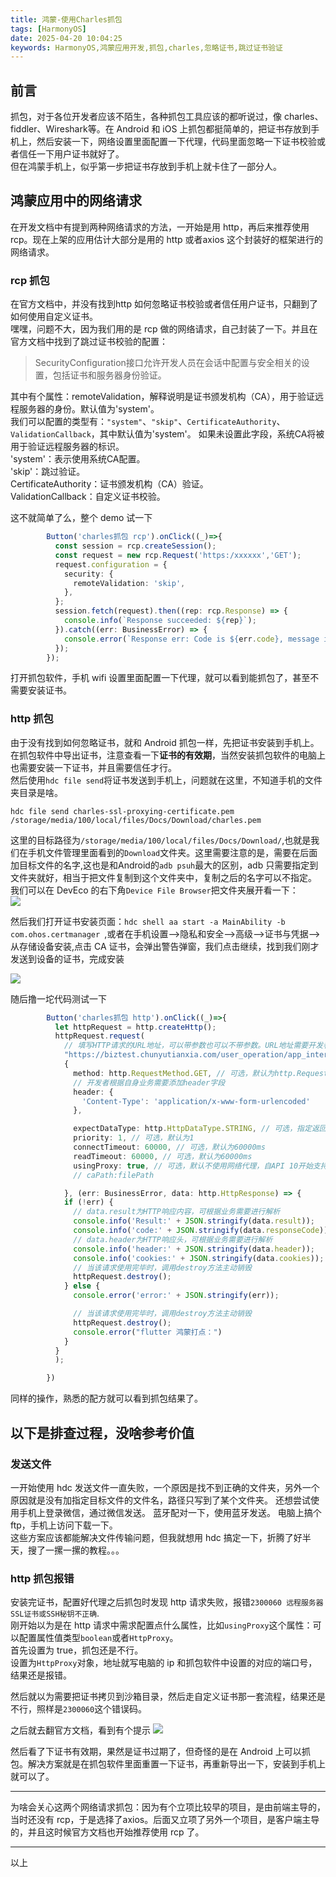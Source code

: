 ```yaml
---
title: 鸿蒙-使用Charles抓包
tags: [HarmonyOS]
date: 2025-04-20 10:04:25
keywords: HarmonyOS,鸿蒙应用开发,抓包,charles,忽略证书,跳过证书验证
---
```


## 前言

抓包，对于各位开发者应该不陌生，各种抓包工具应该的都听说过，像 charles、fiddler、Wireshark‌等。在 Android 和 iOS 上抓包都挺简单的，把证书存放到手机上，然后安装一下，网络设置里面配置一下代理，代码里面忽略一下证书校验或者信任一下用户证书就好了。  
但在鸿蒙手机上，似乎第一步把证书存放到手机上就卡住了一部分人。

## 鸿蒙应用中的网络请求

在开发文档中有提到两种网络请求的方法，一开始是用 http，再后来推荐使用 rcp。现在上架的应用估计大部分是用的 http 或者axios 这个封装好的框架进行的网络请求。  

### rcp 抓包

在官方文档中，并没有找到http 如何忽略证书校验或者信任用户证书，只翻到了如何使用自定义证书。  
嘿嘿，问题不大，因为我们用的是 rcp 做的网络请求，自己封装了一下。并且在官方文档中找到了跳过证书校验的配置：
> SecurityConfiguration接口允许开发人员在会话中配置与安全相关的设置，包括证书和服务器身份验证。

其中有个属性：remoteValidation，解释说明是证书颁发机构（CA），用于验证远程服务器的身份。默认值为'system'。  
我们可以配置的类型有：`"system"`、`"skip"`、`CertificateAuthority`、`ValidationCallback`，其中默认值为'system'。
如果未设置此字段，系统CA将被用于验证远程服务器的标识。  
'system'：表示使用系统CA配置。  
'skip'：跳过验证。  
CertificateAuthority：证书颁发机构（CA）验证。  
ValidationCallback：自定义证书校验。  

这不就简单了么，整个 demo 试一下
``` TypeScript
        Button('charles抓包 rcp').onClick((_)=>{
          const session = rcp.createSession();
          const request = new rcp.Request('https:/xxxxxx','GET');
          request.configuration = {
            security: {
              remoteValidation: 'skip',
            },
          };
          session.fetch(request).then((rep: rcp.Response) => {
            console.info(`Response succeeded: ${rep}`);
          }).catch((err: BusinessError) => {
            console.error(`Response err: Code is ${err.code}, message is ${err.message}`);
          });
        });
```

打开抓包软件，手机 wifi 设置里面配置一下代理，就可以看到能抓包了，甚至不需要安装证书。

### http 抓包

由于没有找到如何忽略证书，就和 Android 抓包一样，先把证书安装到手机上。
在抓包软件中导出证书，注意查看一下**证书的有效期**，当然安装抓包软件的电脑上也需要安装一下证书，并且需要信任才行。  
然后使用`hdc file send`将证书发送到手机上，问题就在这里，不知道手机的文件夹目录是啥。
``` shell
hdc file send charles-ssl-proxying-certificate.pem /storage/media/100/local/files/Docs/Download/charles.pem
```
这里的目标路径为`/storage/media/100/local/files/Docs/Download/`,也就是我们在手机文件管理里面看到的`Download`文件夹。这里需要注意的是，需要在后面加目标文件的名字,这也是和Android的`adb psuh`最大的区别，adb 只需要指定到文件夹就好，相当于把文件复制到这个文件夹中，复制之后的名字可以不指定。  
我们可以在 DevEco 的右下角`Device File Browser`把文件夹展开看一下：  
![](image/HarmonyOS/harmony_os_next_file_system.png)

然后我们打开证书安装页面：`hdc shell aa start -a MainAbility -b com.ohos.certmanager `,或者在手机设置-->隐私和安全-->高级-->证书与凭据-->从存储设备安装,点击 CA 证书，会弹出警告弹窗，我们点击继续，找到我们刚才发送到设备的证书，完成安装  

![](image/HarmonyOS/install_pem_tip.png)

随后撸一坨代码测试一下  

``` TypeScript
        Button('charles抓包 http').onClick((_)=>{
          let httpRequest = http.createHttp();
          httpRequest.request(
            // 填写HTTP请求的URL地址，可以带参数也可以不带参数。URL地址需要开发者自定义。请求的参数可以在extraData中指定
            "https://biztest.chunyutianxia.com/user_operation/app_interface/home_page/?app=0&platform=android&systemVer=10&version=10.6.12&app_ver=Build+10.6.12.250402&cyudId=53f38352-da64-4dac-b4e0-1b0cc681f6a0&secureId=e9ddd1fd-fffe-8a9f-57f7-defffdca8058&installId=1742785027244&phoneType=COL-AL10_by_HUAWEI&vendor=chunyu&screen_height=2060&screen_width=1080",
            {
              method: http.RequestMethod.GET, // 可选，默认为http.RequestMethod.GET
              // 开发者根据自身业务需要添加header字段
              header: {
                'Content-Type': 'application/x-www-form-urlencoded'
              },

              expectDataType: http.HttpDataType.STRING, // 可选，指定返回数据的类型
              priority: 1, // 可选，默认为1
              connectTimeout: 60000, // 可选，默认为60000ms
              readTimeout: 60000, // 可选，默认为60000ms
              usingProxy: true, // 可选，默认不使用网络代理，自API 10开始支持该属性
              // caPath:filePath

            }, (err: BusinessError, data: http.HttpResponse) => {
            if (!err) {
              // data.result为HTTP响应内容，可根据业务需要进行解析
              console.info('Result:' + JSON.stringify(data.result));
              console.info('code:' + JSON.stringify(data.responseCode));
              // data.header为HTTP响应头，可根据业务需要进行解析
              console.info('header:' + JSON.stringify(data.header));
              console.info('cookies:' + JSON.stringify(data.cookies)); // 8+
              // 当该请求使用完毕时，调用destroy方法主动销毁
              httpRequest.destroy();
            } else {
              console.error('error:' + JSON.stringify(err));

              // 当该请求使用完毕时，调用destroy方法主动销毁
              httpRequest.destroy();
              console.error("flutter 鸿蒙打点：")
            }
          }
          );

        })
```
同样的操作，熟悉的配方就可以看到抓包结果了。

## 以下是排查过程，没啥参考价值

### 发送文件
一开始使用 hdc 发送文件一直失败，一个原因是找不到正确的文件夹，另外一个原因就是没有加指定目标文件的文件名，路径只写到了某个文件夹。
还想尝试使用手机上登录微信，通过微信发送。
蓝牙配对一下，使用蓝牙发送。
电脑上搞个 ftp，手机上访问下载一下。  
这些方案应该都能解决文件传输问题，但我就想用 hdc 搞定一下，折腾了好半天，搜了一摞一摞的教程。。。

### http 抓包报错

安装完证书，配置好代理之后抓包时发现 http 请求失败，报错`2300060 远程服务器SSL证书或SSH秘钥不正确`.  
刚开始以为是在 http 请求中需求配置点什么属性，比如`usingProxy`这个属性：可以配置属性值类型`boolean`或者`HttpProxy`。  
首先设置为 true，抓包还是不行。  
设置为`HttpProxy`对象，地址就写电脑的 ip 和抓包软件中设置的对应的端口号，结果还是报错。  

然后就以为需要把证书拷贝到沙箱目录，然后走自定义证书那一套流程，结果还是不行，照样是`2300060`这个错误码。  

之后就去翻官方文档，看到有个提示
![](image/HarmonyOS/http_2300060_error_code.png)

然后看了下证书有效期，果然是证书过期了，但奇怪的是在 Android 上可以抓包。解决方案就是在抓包软件里面重置一下证书，再重新导出一下，安装到手机上就可以了。


----

为啥会关心这两个网络请求抓包：因为有个立项比较早的项目，是由前端主导的，当时还没有 rcp，于是选择了axios。后面又立项了另外一个项目，是客户端主导的，并且这时候官方文档也开始推荐使用 rcp 了。

----
以上